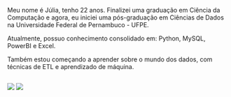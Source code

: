 <div>
<p>
Meu nome é Júlia, tenho 22 anos. Finalizei uma graduação em Ciência da Computação e agora, eu iniciei uma pós-graduação em Ciências de Dados na Universidade Federal de Pernambuco - UFPE. 

Atualmente, possuo conhecimento consolidado em:
Python, MySQL, PowerBI e Excel.
  
Também estou começando a aprender sobre o mundo dos dados, com técnicas de ETL e aprendizado de máquina.
</p>
</div>

  ##
 
<div>
  <a href="https://www.linkedin.com/in/j%C3%BAlia-lima-a1b904238" target="_blank"><img src="https://img.shields.io/badge/LinkedIn-0077B5?style=for-the-badge&logo=linkedin&logoColor=white" target="_blank"></a>
  <a href="https://github.com/JuliadBarros" target="_blank"><img src="https://img.shields.io/badge/GitHub-100000?style=for-the-badge&logo=github&logoColor=white" target="_blank"></a>
</div>
